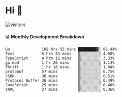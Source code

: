 # Hi 👋
 
![visitors](https://visitor-badge.glitch.me/badge?page_id=sorcererxw.sorcererx)

#### 📊 Monthly Development Breakdown

<!--START_SECTION:waka-->
```text
Go              108 hrs 55 mins ████████▓░ 86.44%
Text            5 hrs 53 mins   ▒░░░░░░░░░ 4.68%
TypeScript      4 hrs 11 mins   ▒░░░░░░░░░ 3.33%
go.mod          1 hr 26 mins    ▒░░░░░░░░░ 1.14%
Thrift          1 hr 18 mins    ▒░░░░░░░░░ 1.04%
protobuf        57 mins         ▒░░░░░░░░░ 0.75%
JSON            38 mins         ▒░░░░░░░░░ 0.51%
Protocol Buffer 36 mins         ▒░░░░░░░░░ 0.49%
JavaScript      29 mins         ▒░░░░░░░░░ 0.40%
YAML            27 mins         ▒░░░░░░░░░ 0.36%
```
<!--END_SECTION:waka-->
